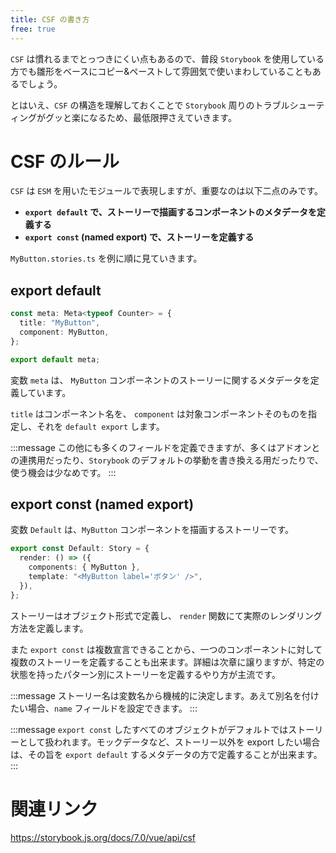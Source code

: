 ```yaml
---
title: CSF の書き方
free: true
---
```


`CSF` は慣れるまでとっつきにくい点もあるので、普段 `Storybook` を使用している方でも雛形をベースにコピー&ペーストして雰囲気で使いまわしていることもあるでしょう。

とはいえ、`CSF` の構造を理解しておくことで `Storybook` 周りのトラブルシューティングがグッと楽になるため、最低限押さえていきます。

# CSF のルール

`CSF` は `ESM` を用いたモジュールで表現しますが、重要なのは以下二点のみです。

- **`export default` で、ストーリーで描画するコンポーネントのメタデータを定義する**
- **`export const` (named export) で、ストーリーを定義する**

`MyButton.stories.ts` を例に順に見ていきます。

## export default

```ts
const meta: Meta<typeof Counter> = {
  title: "MyButton",
  component: MyButton,
};

export default meta;
```

変数 `meta` は、 `MyButton` コンポーネントのストーリーに関するメタデータを定義しています。

`title` はコンポーネント名を、 `component` は対象コンポーネントそのものを指定し、それを `default export` します。

:::message
この他にも多くのフィールドを定義できますが、多くはアドオンとの連携用だったり、`Storybook` のデフォルトの挙動を書き換える用だったりで、使う機会は少なめです。
:::

## export const (named export)

変数 `Default` は、`MyButton` コンポーネントを描画するストーリーです。

```ts
export const Default: Story = {
  render: () => ({
    components: { MyButton },
    template: "<MyButton label='ボタン' />",
  }),
};
```

ストーリーはオブジェクト形式で定義し、 `render` 関数にて実際のレンダリング方法を定義します。

また `export const` は複数宣言できることから、一つのコンポーネントに対して複数のストーリーを定義することも出来ます。詳細は次章に譲りますが、特定の状態を持ったパターン別にストーリーを定義するやり方が主流です。

:::message
ストーリー名は変数名から機械的に決定します。あえて別名を付けたい場合、`name` フィールドを設定できます。
:::

:::message
`export const` したすべてのオブジェクトがデフォルトではストーリーとして扱われます。モックデータなど、ストーリー以外を export したい場合は、その旨を `export default` するメタデータの方で定義することが出来ます。
:::

# 関連リンク

https://storybook.js.org/docs/7.0/vue/api/csf
